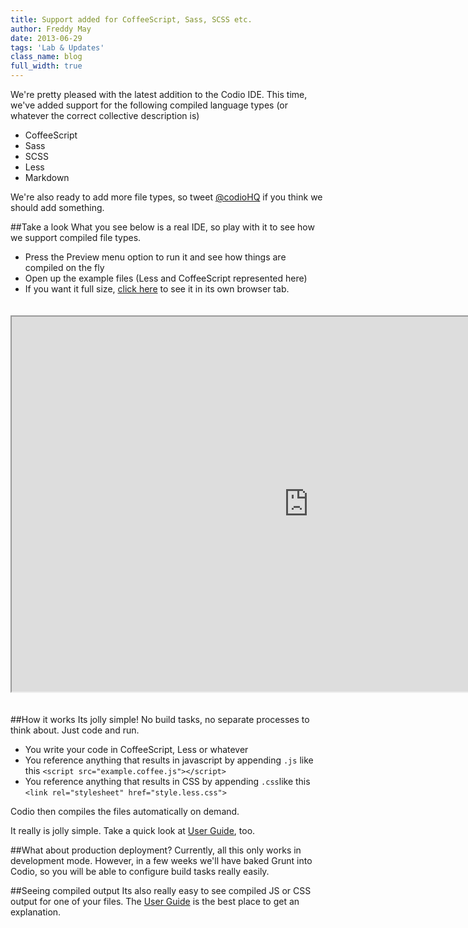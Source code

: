```yaml
---
title: Support added for CoffeeScript, Sass, SCSS etc.
author: Freddy May
date: 2013-06-29
tags: 'Lab & Updates'
class_name: blog
full_width: true
---
```


We're pretty pleased with the latest addition to the Codio IDE. This time, we've added support for the following compiled language types (or whatever the correct collective description is)

- CoffeeScript
- Sass
- SCSS
- Less
- Markdown

We're also ready to add more file types, so tweet [@codioHQ](http://twitter.com/CodioHQ) if you think we should add something.

##Take a look
What you see below is a real IDE, so play with it to see how we support compiled file types.

- Press the Preview menu option to run it and see how things are compiled on the fly
- Open up the example files (Less and CoffeeScript represented here)
- If you want it full size, <a href="https://codio.com/codio/CompilingExample/tree/app/example.coffee" target="_blank">click here</a> to see it in its own browser tab.

<div class="video">
  <div class="video-wrapper">
    <iframe width="950" height="600" src="https://codio.com/codio/CompilingExample/tree/app/example.coffee" style="margin:20px 0;"></iframe>
  </div>
</div>

##How it works
Its jolly simple! No build tasks, no separate processes to think about. Just code and run.

- You write your code in CoffeeScript, Less or whatever
- You reference anything that results in javascript by appending `.js` like this `<script src="example.coffee.js"></script>`
- You reference anything that results in CSS by appending `.css`like this `<link rel="stylesheet" href="style.less.css">`

Codio then compiles the files automatically on demand.

It really is jolly simple. Take a quick look at [User Guide](/docs/compiling/one-file/), too.

##What about production deployment?
Currently, all this only works in development mode. However, in a few weeks we'll have baked Grunt into Codio, so you will be able to configure build tasks really easily.

##Seeing compiled output
Its also really easy to see compiled JS or CSS output for one of your files. The [User Guide](/docs/compiling/one-file/) is the best place to get an explanation.
